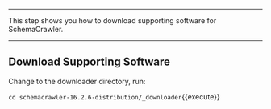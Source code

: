 -----

This step shows you how to download supporting software for SchemaCrawler.

-----

## Download Supporting Software

Change to the downloader directory, run:

`cd schemacrawler-16.2.6-distribution/_downloader`{{execute}}
